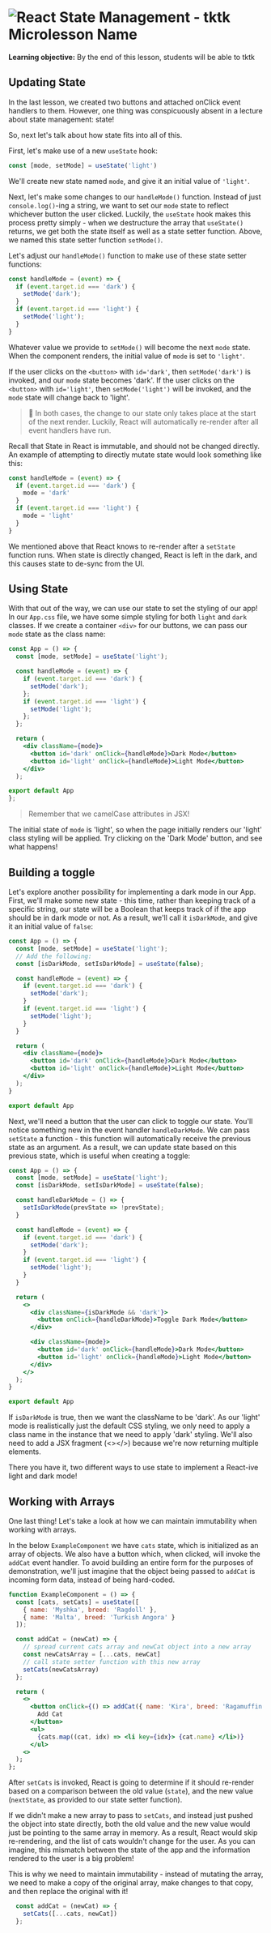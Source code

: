# ![React State Management - tktk Microlesson Name](./assets/hero.png)

**Learning objective:** By the end of this lesson, students will be able to tktk

## Updating State

<!-- In practice, since intro to concept is under useState Hook -->

In the last lesson, we created two buttons and attached onClick event handlers to them. However, one thing was conspicuously absent in a lecture about state management: state!

So, next let's talk about how state fits into all of this. 

First, let's make use of a new `useState` hook: 

```jsx
const [mode, setMode] = useState('light')
```
We'll create new state named `mode`, and give it an initial value of `'light'`. 

Next, let's make some changes to our `handleMode()` function. Instead of just `console.log()`-ing a string, we want to set our `mode` state to reflect whichever button the user clicked. Luckily, the `useState` hook makes this process pretty simply - when we destructure the array that `useState()` returns, we get both the state itself as well as a state setter function. Above, we named this state setter function `setMode()`. 

Let's adjust our `handleMode()` function to make use of these state setter functions:

```jsx
const handleMode = (event) => {
  if (event.target.id === 'dark') {
    setMode('dark');
  }
  if (event.target.id === 'light') {
    setMode('light');
  }
}
```

Whatever value we provide to `setMode()` will become the next `mode` state.
When the component renders, the initial value of `mode` is set to `'light'`. 

If the user clicks on the `<button>` with `id='dark'`, then `setMode('dark')` is invoked, and our `mode` state becomes 'dark'.
If the user clicks on the `<button>` with `id='light'`, then `setMode('light')` will be invoked, and the `mode` state will change back to 'light'. 

> 🧠 In both cases, the change to our state only takes place at the start of the next render. Luckily, React will automatically re-render after all event handlers have run.

Recall that State in React is immutable, and should not be changed directly. An example of attempting to directly mutate state would look something like this: 

```jsx
const handleMode = (event) => {
  if (event.target.id === 'dark') {
    mode = 'dark'
  }
  if (event.target.id === 'light') {
    mode = 'light'
  }
}
```

We mentioned above that React knows to re-render after a `setState` function runs. When state is directly changed, React is left in the dark, and this causes state to de-sync from the UI. 

## Using State

With that out of the way, we can use our state to set the styling of our app! In our `App.css` file, we have some simple styling for both `light` and `dark` classes. If we create a container `<div>` for our buttons, we can pass our `mode` state as the class name: 

```jsx
const App = () => {
  const [mode, setMode] = useState('light');

  const handleMode = (event) => {
    if (event.target.id === 'dark') {
      setMode('dark');
    };
    if (event.target.id === 'light') {
      setMode('light');
    };
  };

  return (
    <div className={mode}>
      <button id='dark' onClick={handleMode}>Dark Mode</button>
      <button id='light' onClick={handleMode}>Light Mode</button>
    </div>
  );

export default App
};
```

> Remember that we camelCase attributes in JSX! 

The initial state of `mode` is 'light', so when the page initially renders our 'light' class styling will be applied. Try clicking on the 'Dark Mode' button, and see what happens! 

## Building a toggle

Let's explore another possibility for implementing a dark mode in our App.
First, we'll make some new state - this time, rather than keeping track of a specific string, our state will be a Boolean that keeps track of if the app should be in dark mode or not. As a result, we'll call it `isDarkMode`, and give it an initial value of `false`: 

```jsx
const App = () => {
  const [mode, setMode] = useState('light');
  // Add the following: 
  const [isDarkMode, setIsDarkMode] = useState(false);

  const handleMode = (event) => {
    if (event.target.id === 'dark') {
      setMode('dark');
    }
    if (event.target.id === 'light') {
      setMode('light');
    }
  }

  return (
    <div className={mode}>
      <button id='dark' onClick={handleMode}>Dark Mode</button>
      <button id='light' onClick={handleMode}>Light Mode</button>
    </div>
  );
}

export default App
```

Next, we'll need a button that the user can click to toggle our state.
You'll notice something new in the event handler `handleDarkMode`. We can pass `setState` a function - this function will automatically receive the previous state as an argument. As a result, we can update state based on this previous state, which is useful when creating a toggle: 

```jsx
const App = () => {
  const [mode, setMode] = useState('light');
  const [isDarkMode, setIsDarkMode] = useState(false);

  const handleDarkMode = () => {
    setIsDarkMode(prevState => !prevState);
  }

  const handleMode = (event) => {
    if (event.target.id === 'dark') {
      setMode('dark');
    }
    if (event.target.id === 'light') {
      setMode('light');
    }
  }

  return (
    <>
      <div className={isDarkMode && 'dark'}>  
        <button onClick={handleDarkMode}>Toggle Dark Mode</button>
      </div>

      <div className={mode}>
        <button id='dark' onClick={handleMode}>Dark Mode</button>
        <button id='light' onClick={handleMode}>Light Mode</button>
      </div>
    </>
  );
}

export default App
```

If `isDarkMode` is true, then we want the className to be 'dark'. As our 'light' mode is realistically just the default CSS styling, we only need to apply a class name in the instance that we need to apply 'dark' styling. We'll also need to add a JSX fragment (<></>) because we're now returning multiple elements. 

There you have it, two different ways to use state to implement a React-ive light and dark mode! 


## Working with Arrays

One last thing! Let's take a look at how we can maintain immutability when working with arrays.

In the below `ExampleComponent` we have `cats` state, which is initialized as an array of objects. We also have a button which, when clicked, will invoke the `addCat` event handler. To avoid building an entire form for the purposes of demonstration, we'll just imagine that the object being passed to `addCat` is incoming form data, instead of being hard-coded. 

```jsx
function ExampleComponent = () => {
  const [cats, setCats] = useState([
    { name: 'Myshka', breed: 'Ragdoll' },
    { name: 'Malta', breed: 'Turkish Angora' }
  ]);

  const addCat = (newCat) => {
    // spread current cats array and newCat object into a new array
    const newCatsArray = [...cats, newCat]
    // call state setter function with this new array
    setCats(newCatsArray)
  };

  return (
    <>
      <button onClick={() => addCat({ name: 'Kira', breed: 'Ragamuffin' })}>
        Add Cat
      </button>
      <ul>
        {cats.map((cat, idx) => <li key={idx}> {cat.name} </li>)}
      </ul>
    <>
  );
};
```

After `setCats` is invoked, React is going to determine if it should re-render based on a comparison between the old value (`state`), and the new value (`nextState`, as provided to our state setter function). 

If we didn't make a new array to pass to `setCats`, and instead just pushed the object into state directly, both the old value and the new value would just be pointing to the same array in memory. As a result, React would skip re-rendering, and the list of cats wouldn't change for the user. As you can imagine, this mismatch between the state of the app and the information rendered to the user is a big problem! 

This is why we need to maintain immutability - instead of mutating the array, we need to make a copy of the original array, make changes to that copy, and then replace the original with it! 

```jsx
  const addCat = (newCat) => {
    setCats([...cats, newCat])
  };
```
